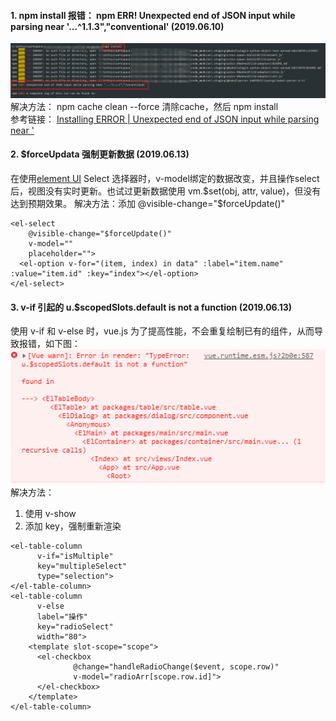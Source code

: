 #### 1. npm install 报错： npm ERR! Unexpected end of JSON input while parsing near '...^1.1.3","conventional' (2019.06.10)
![image](https://github.com/bihtyu/Blog/blob/master/images/npm%20install%20error.png)
解决方法：
npm cache clean --force  清除cache，然后 npm install  
参考链接： [Installing ERROR | Unexpected end of JSON input while parsing near ' ](https://github.com/npm/npm/issues/19072)

#### 2. $forceUpdata 强制更新数据 (2019.06.13)
在使用[element UI](https://element.eleme.cn/#/zh-CN/component/installation) Select 选择器时，v-model绑定的数据改变，并且操作select后，视图没有实时更新。也试过更新数据使用 vm.$set(obj, attr, value)，但没有达到预期效果。  
解决方法：添加 @visible-change="$forceUpdate()"
```
<el-select
    @visible-change="$forceUpdate()"
    v-model=""
    placeholder="">
  <el-option v-for="(item, index) in data" :label="item.name" :value="item.id" :key="index"></el-option>
</el-select>
```

#### 3. v-if 引起的 u.$scopedSlots.default is not a function (2019.06.13)
使用 v-if 和 v-else 时，vue.js 为了提高性能，不会重复绘制已有的组件，从而导致报错，如下图：
![image](https://github.com/bihtyu/Blog/blob/master/images/u.%24scopedSlots.default%20is%20not%20a%20function.png)
解决方法：  
1. 使用 v-show  
2. 添加 key，强制重新渲染
```
<el-table-column
      v-if="isMultiple"
      key="multipleSelect"
      type="selection">
</el-table-column>
<el-table-column
      v-else
      label="操作"
      key="radioSelect"
      width="80">
    <template slot-scope="scope">
      <el-checkbox
              @change="handleRadioChange($event, scope.row)"
              v-model="radioArr[scope.row.id]">
      </el-checkbox>
    </template>
</el-table-column>
```
